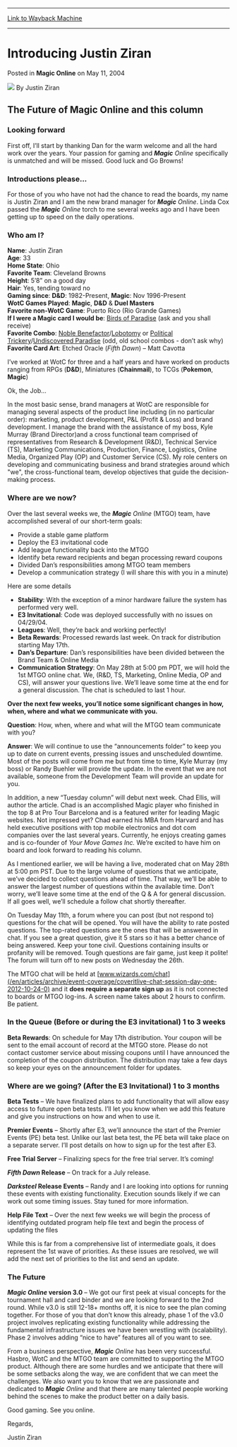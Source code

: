 
---
[Link to Wayback Machine](https://web.archive.org/web/20210207090515/https://magic.wizards.com/en/articles/archive/introducing-justin-ziran-2004-05-11)

[_metadata_:author]:- "Justin Ziran"
[_metadata_:description]:- "The Future of Magic Online and this column Looking forward First off, I’ll start by thanking Dan for the warm welcome and all the hard work over the years. Your passion for gaming and Magic Online specifically is unmatched and will be missed. Good luck and Go Browns!"
[_metadata_:generator]:- "Drupal 7 (http://drupal.org)"
[_metadata_:node]:- "623906"
[_metadata_:publish_date]:- "2004-05-11"
[_metadata_:source]:- "div-main-content"
[_metadata_:title]:- "Introducing Justin Ziran"
[_metadata_:wayback_capture_timestamp]:- "2021-02-07 09:05:15"
[_metadata_:wayback_raw_url]:- "https://web.archive.org/web/20210207090515id_/https://magic.wizards.com/en/articles/archive/introducing-justin-ziran-2004-05-11"
[_metadata_:wayback_url]:- "https://magic.wizards.com/en/articles/archive/introducing-justin-ziran-2004-05-11"
---


Introducing Justin Ziran
========================



 Posted in **Magic Online**
 on May 11, 2004 






![](https://media.magic.wizards.com/styles/auth_small/public/generic-avatar-150_266.png)
By Justin Ziran












The Future of Magic Online and this column
------------------------------------------


### Looking forward


First off, I’ll start by thanking Dan for the warm welcome and all the hard work over the years. Your passion for gaming and ***Magic** Online* specifically is unmatched and will be missed. Good luck and Go Browns!


### Introductions please...


For those of you who have not had the chance to read the boards, my name is Justin Ziran and I am the new brand manager for ***Magic** Online*. Linda Cox passed the ***Magic** Online* torch to me several weeks ago and I have been getting up to speed on the daily operations.


### Who am I?


**Name**: Justin Ziran  
**Age**: 33  
**Home State**: Ohio  
**Favorite Team**: Cleveland Browns  
**Height**: 5’8” on a good day  
**Hair**: Yes, tending toward no  
**Gaming since**:  **D&D**: 1982-Present, **Magic**: Nov 1996-Present  
**WotC Games Played**: **Magic**, **D&D** & **Duel Masters**   
**Favorite non-WotC Game**: Puerto Rico (Rio Grande Games)  
**If I were a Magic card I would be**: [Birds of Paradise](http://gatherer.wizards.com/Pages/Card/Details.aspx?name=Birds+of+Paradise) (ask and you shall receive)  
**Favorite Combo**: [Noble Benefactor](http://gatherer.wizards.com/Pages/Card/Details.aspx?name=Noble+Benefactor)/[Lobotomy](http://gatherer.wizards.com/Pages/Card/Details.aspx?name=Lobotomy) or [Political Trickery](http://gatherer.wizards.com/Pages/Card/Details.aspx?name=Political+Trickery)/[Undiscovered Paradise](http://gatherer.wizards.com/Pages/Card/Details.aspx?name=Undiscovered+Paradise) (odd, old school combos - don’t ask why)  
**Favorite Card Art**: Etched Oracle (*Fifth Dawn*) – Matt Cavotta


I’ve worked at WotC for three and a half years and have worked on products ranging from RPGs (**D&D**), Miniatures (**Chainmail**), to TCGs (**Pokemon**, **Magic**)


Ok, the Job…


In the most basic sense, brand managers at WotC are responsible for managing several aspects of the product line including (in no particular order): marketing, product development, P&L (Profit & Loss) and brand development. I manage the brand with the assistance of my boss, Kyle Murray (Brand Director)and a cross functional team comprised of representatives from Research & Development (R&D), Technical Service (TS), Marketing Communications, Production, Finance, Logistics, Online Media, Organized Play (OP) and Customer Service (CS). My role centers on developing and communicating business and brand strategies around which "we", the cross-functional team, develop objectives that guide the decision-making process.


### Where are we now?


Over the last several weeks we, the ***Magic** Online* (MTGO) team, have accomplished several of our short-term goals:


* Provide a stable game platform
* Deploy the E3 invitational code
* Add league functionality back into the MTGO
* Identify beta reward recipients and began processing reward coupons
* Divided Dan’s responsibilities among MTGO team members
* Develop a communication strategy (I will share this with you in a minute)


Here are some details

* **Stability**: With the exception of a minor hardware failure the system has performed very well.
* **E3 Invitational**: Code was deployed successfully with no issues on 04/29/04.
* **Leagues**: Well, they’re back and working perfectly!
* **Beta Rewards**: Processed rewards last week. On track for distribution starting May 17th.
* **Dan’s Departure**: Dan’s responsibilities have been divided between the Brand Team & Online Media
* **Communication Strategy**: On May 28th at 5:00 pm PDT, we will hold the 1st MTGO online chat. We, (R&D, TS, Marketing, Online Media, OP and CS), will answer your questions live. We’ll leave some time at the end for a general discussion. The chat is scheduled to last 1 hour.

**Over the next few weeks, you’ll notice some significant changes in how, when, where and what we communicate with you.**


**Question**: How, when, where and what will the MTGO team communicate with you?


**Answer**: We will continue to use the “announcements folder” to keep you up to date on current events, pressing issues and unscheduled downtime. Most of the posts will come from me but from time to time, Kyle Murray (my boss) or Randy Buehler will provide the update. In the event that we are not available, someone from the Development Team will provide an update for you.


In addition, a new “Tuesday column” will debut next week. Chad Ellis, will author the article. Chad is an accomplished Magic player who finished in the top 8 at Pro Tour Barcelona and is a featured writer for leading Magic websites. Not impressed yet? Chad earned his MBA from Harvard and has held executive positions with top mobile electronics and dot com companies over the last several years. Currently, he enjoys creating games and is co-founder of *Your Move Games Inc.* We’re excited to have him on board and look forward to reading his column.


As I mentioned earlier, we will be having a live, moderated chat on May 28th at 5:00 pm PST. Due to the large volume of questions that we anticipate, we’ve decided to collect questions ahead of time. That way, we’ll be able to answer the largest number of questions within the available time. Don’t worry, we’ll leave some time at the end of the Q & A for general discussion. If all goes well, we’ll schedule a follow chat shortly thereafter.


On Tuesday May 11th, a forum where you can post (but not respond to) questions for the chat will be opened. You will have the ability to rate posted questions. The top-rated questions are the ones that will be answered in chat. If you see a great question, give it 5 stars so it has a better chance of being answered. Keep your tone civil. Questions containing insults or profanity will be removed. Tough questions are fair game, just keep it polite! The forum will turn off to new posts on Wednesday the 26th.


The MTGO chat will be held at [www.wizards.com/chat](/en/articles/archive/event-coverage/coveritlive-chat-session-day-one-2012-10-24-0) and it **does require a separate sign up** as it is not connected to boards or MTGO log-ins. A screen name takes about 2 hours to confirm. Be patient.


### In the Queue (Before or during the E3 invitational) 1 to 3 weeks


**Beta Rewards**: On schedule for May 17th distribution. Your coupon will be sent to the email account of record at the MTGO store. Please do not contact customer service about missing coupons until I have announced the completion of the coupon distribution. The distribution may take a few days so keep your eyes on the announcement folder for updates.


### Where are we going? (After the E3 Invitational) 1 to 3 months


**Beta Tests** – We have finalized plans to add functionality that will allow easy access to future open beta tests. I’ll let you know when we add this feature and give you instructions on how and when to use it.


**Premier Events** – Shortly after E3, we’ll announce the start of the Premier Events (PE) beta test. Unlike our last beta test, the PE beta will take place on a separate server. I’ll post details on how to sign up for the test after E3.


**Free Trial Server** – Finalizing specs for the free trial server. It’s coming!


***Fifth Dawn* Release** – On track for a July release.


***Darksteel* Release Events** – Randy and I are looking into options for running these events with existing functionality. Execution sounds likely if we can work out some timing issues. Stay tuned for more information.


**Help File Text** – Over the next few weeks we will begin the process of identifying outdated program help file text and begin the process of updating the files


While this is far from a comprehensive list of intermediate goals, it does represent the 1st wave of priorities. As these issues are resolved, we will add the next set of priorities to the list and send an update.


### The Future


***Magic Online* version 3.0** – We got our first peek at visual concepts for the tournament hall and card binder and we are looking forward to the 2nd round. While v3.0 is still 12-18+ months off, it is nice to see the plan coming together. For those of you that don’t know this already, phase 1 of the v3.0 project involves replicating existing functionality while addressing the fundamental infrastructure issues we have been wrestling with (scalability). Phase 2 involves adding “nice to have” features all of you want to see.


From a business perspective, ***Magic** Online* has been very successful. Hasbro, WotC and the MTGO team are committed to supporting the MTGO product. Although there are some hurdles and we anticipate that there will be some setbacks along the way, we are confident that we can meet the challenges. We also want you to know that we are passionate and dedicated to ***Magic** Online* and that there are many talented people working behind the scenes to make the product better on a daily basis.


Good gaming. See you online.


Regards,


Justin Ziran








